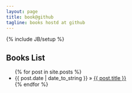 ```yaml
---
layout: page
title: book@github
tagline: books hostd at github
---
```

{% include JB/setup %}

## Books List

<ul class="posts">
  {% for post in site.posts %}
    <li><span>{{ post.date | date_to_string }}</span> &raquo; <a href="{{ BASE_PATH }}{{ post.url }}">{{ post.title }}</a></li>
  {% endfor %}
</ul>

